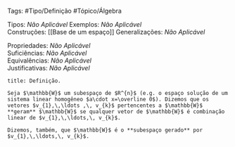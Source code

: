 Tags: #Tipo/Definição #Tópico/Álgebra 

Tipos: _Não Aplicável_ 
Exemplos: _Não Aplicável_  
Construções: [[Base de um espaço]]
Generalizações: _Não Aplicável_

Propriedades: _Não Aplicável_  
Suficiências: _Não Aplicável_  
Equivalências: _Não Aplicável_  
Justificativas: _Não Aplicável_

```ad-abstract
title: Definição.

Seja $\mathbb{W}$ um subespaço de $R^{n}$ (e.g. o espaço solução de um sistema linear homogêneo $a\cdot x=\overline 0$). Dizemos que os vetores $v_{1},\,\ldots ,\, v_{k}$ pertencentes a $\mathbb{W}$ **geram** $\mathbb{W}$ se qualquer vetor de $\mathbb{W}$ é combinação linear de $v_{1},\,\ldots,\, v_{k}$.

Dizemos, também, que $\mathbb{W}$ é o **subespaço gerado** por $v_{1},\,\ldots,\, v_{k}$.
```


